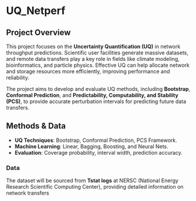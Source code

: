 # UQ_Netperf

## Project Overview
This project focuses on the **Uncertainty Quantification (UQ)** in network throughput predictions. Scientific user facilities generate massive datasets, and remote data transfers play a key role in fields like climate modeling, bioinformatics, and particle physics. Effective UQ can help allocate network and storage resources more efficiently, improving performance and reliability.

The project aims to develop and evaluate UQ methods, including **Bootstrap**, **Conformal Prediction**, and **Predictability, Computability, and Stability (PCS)**, to provide accurate perturbation intervals for predicting future data transfers.

## Methods & Data
- **UQ Techniques**: Bootstrap, Conformal Prediction, PCS Framework.
- **Machine Learning**: Linear, Bagging, Boosting, and Neural Nets.
- **Evaluation**: Coverage probability, interval width, prediction accuracy.
  
### Data
The dataset will be sourced from **Tstat logs** at NERSC (National Energy Research Scientific Computing Center), providing detailed information on network transfers
